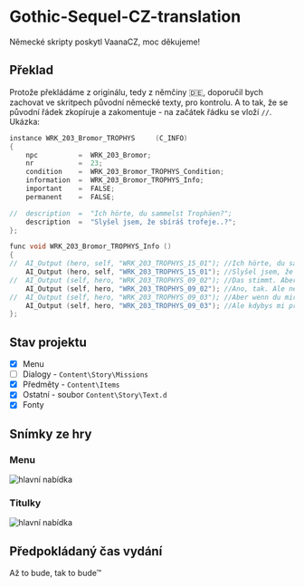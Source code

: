 # Gothic-Sequel-CZ-translation
Německé skripty poskytl VaanaCZ, moc děkujeme!

## Překlad 
Protože překládáme z originálu, tedy z němčiny :de:, doporučil bych zachovat ve skritpech původní německé texty, pro kontrolu. A to tak, že se původní řádek zkopíruje a zakomentuje - na začátek řádku se vloží `//`. Ukázka:
```c++
instance WRK_203_Bromor_TROPHYS		(C_INFO)
{
	npc		 	 = 	WRK_203_Bromor;
	nr		 	 = 	23;
	condition	 = 	WRK_203_Bromor_TROPHYS_Condition;
	information	 = 	WRK_203_Bromor_TROPHYS_Info;
	important	 = 	FALSE;
	permanent	 = 	FALSE;

//	description	 = 	"Ich hörte, du sammelst Trophäen?";
	description	 = 	"Slyšel jsem, že sbíráš trofeje..?";
};

func void WRK_203_Bromor_TROPHYS_Info ()
{
//	AI_Output (hero, self, "WRK_203_TROPHYS_15_01"); //Ich hörte, du sammelst Trophäen?
	AI_Output (hero, self, "WRK_203_TROPHYS_15_01"); //Slyšel jsem, že sbíráš trofeje..?
//	AI_Output (self, hero, "WRK_203_TROPHYS_09_02"); //Das stimmt. Aber nicht dieses Wolfs- und Scavenger Zeug. Davon habe ich schon genug.
	AI_Output (self, hero, "WRK_203_TROPHYS_09_02"); //Ano, tak. Ale ne tyhle cetky z vlků nebo mrchožroutů. Těch už mám až dost.
//	AI_Output (self, hero, "WRK_203_TROPHYS_09_03"); //Aber wenn du mir ein SchattenläuferHorn oder -Fell bringst, dafür zahle ich hundert Silberstücke!
	AI_Output (self, hero, "WRK_203_TROPHYS_09_03"); //Ale kdybys mi přinesl roh nebo kůži stínové šelmy, dal bych ti za ně sto stříbrných!
};
```

## Stav projektu
- [x] Menu
- [ ] Dialogy - `Content\Story\Missions`
- [x] Předměty - `Content\Items`
- [x] Ostatní - soubor `Content\Story\Text.d`
- [x] Fonty

## Snímky ze hry
### Menu
![hlavní nabídka](https://github.com/auronen/Gothic-Sequel-CZ-translation/blob/main/screenshots/Sequel_menu_cz.png?raw=true)

### Titulky
![hlavní nabídka](https://github.com/auronen/Gothic-Sequel-CZ-translation/blob/main/screenshots/Sequel_titulek.png?raw=true)

## Předpokládaný čas vydání
Až to bude, tak to bude™
